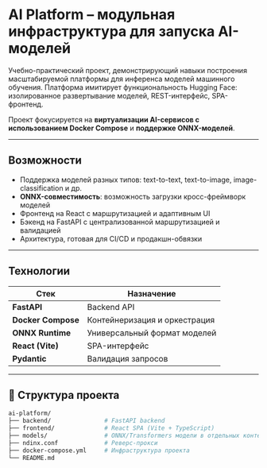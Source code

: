# AI Platform – модульная инфраструктура для запуска AI-моделей

Учебно-практический проект, демонстрирующий навыки построения масштабируемой платформы для инференса моделей машинного обучения. Платформа имитирует функциональность Hugging Face: изолированное развертывание моделей, REST-интерфейс, SPA-фронтенд.

Проект фокусируется на **виртуализации AI-сервисов с использованием Docker Compose** и **поддержке ONNX-моделей**.

---

## Возможности

- Поддержка моделей разных типов: text-to-text, text-to-image, image-classification и др.
- **ONNX-совместимость**: возможность загрузки кросс-фреймворк моделей
- Фронтенд на React с маршрутизацией и адаптивным UI
- Бэкенд на FastAPI с централизованной маршрутизацией и валидацией
- Архитектура, готовая для CI/CD и продакшн-обвязки

---

## Технологии

| Стек               | Назначение                       |
|--------------------|----------------------------------|
| **FastAPI**        | Backend API                     |
| **Docker Compose** | Контейнеризация и оркестрация   |
| **ONNX Runtime**   | Универсальный формат моделей     |
| **React (Vite)**   | SPA-интерфейс                   |
| **Pydantic**       | Валидация запросов               |

---

## 🔧 Структура проекта

```bash
ai-platform/
├── backend/               # FastAPI backend
├── frontend/              # React SPA (Vite + TypeScript)
├── models/                # ONNX/Transformers модели в отдельных контейнерах
├── ndinx.conf             # Реверс-прокси 
├── docker-compose.yml     # Инфраструктура проекта
└── README.md
